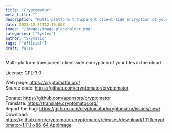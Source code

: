 ```yaml
---
title: "Cryptomator"
meta_title: ""
description: "Multi-platform transparent client-side encryption of your files in the cloud"
date: 2023-12-31T12:10:00Z
image: "/images/image-placeholder.png"
categories: ["System"]
author: "Skymatic"
tags: ["official"]
draft: false
---
```


Multi-platform transparent client-side encryption of your files in the cloud

License: GPL-3.0

Web page: https://cryptomator.org/  
Source code: https://github.com/cryptomator/cryptomator

Donate: https://github.com/sponsors/cryptomator  
Translate: https://translate.cryptomator.org/  
Report the bug: https://github.com/cryptomator/cryptomator/issues/new/  
Download: https://github.com/cryptomator/cryptomator/releases/download/1.11.1/cryptomator-1.11.1-x86_64.AppImage
